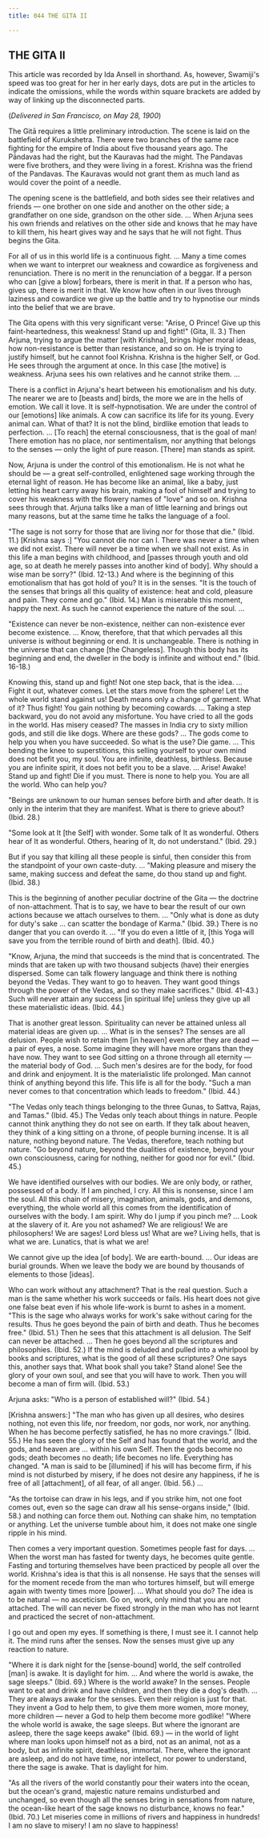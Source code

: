 ```yaml
---
title: 044 THE GITA II

---
```

  

## THE GITA II

This article was recorded by Ida Ansell in shorthand. As, however,
Swamiji's speed was too great for her in her early days, dots are put in
the articles to indicate the omissions, while the words within square
brackets are added by way of linking up the disconnected parts.

(*Delivered in San Francisco, on May 28, 1900*)

The Gitā requires a little preliminary introduction. The scene is laid
on the battlefield of Kurukshetra. There were two branches of the same
race fighting for the empire of India about five thousand years ago. The
Pāndavas had the right, but the Kauravas had the might. The Pandavas
were five brothers, and they were living in a forest. Krishna was the
friend of the Pandavas. The Kauravas would not grant them as much land
as would cover the point of a needle.

The opening scene is the battlefield, and both sides see their relatives
and friends — one brother on one side and another on the other side; a
grandfather on one side, grandson on the other side. ... When Arjuna
sees his own friends and relatives on the other side and knows that he
may have to kill them, his heart gives way and he says that he will not
fight. Thus begins the Gita.

For all of us in this world life is a continuous fight. ... Many a time
comes when we want to interpret our weakness and cowardice as
forgiveness and renunciation. There is no merit in the renunciation of a
beggar. If a person who can \[give a blow\] forbears, there is merit in
that. If a person who has, gives up, there is merit in that. We know how
often in our lives through laziness and cowardice we give up the battle
and try to hypnotise our minds into the belief that we are brave.

The Gita opens with this very significant verse: "Arise, O Prince! Give
up this faint-heartedness, this weakness! Stand up and fight!" (Gita,
II. 3.) Then Arjuna, trying to argue the matter \[with Krishna\], brings
higher moral ideas, how non-resistance is better than resistance, and so
on. He is trying to justify himself, but he cannot fool Krishna. Krishna
is the higher Self, or God. He sees through the argument at once. In
this case \[the motive\] is weakness. Arjuna sees his own relatives and
he cannot strike them. ...

There is a conflict in Arjuna's heart between his emotionalism and his
duty. The nearer we are to \[beasts and\] birds, the more we are in the
hells of emotion. We call it love. It is self-hypnotisation. We are
under the control of our \[emotions\] like animals. A cow can sacrifice
its life for its young. Every animal can. What of that? It is not the
blind, birdlike emotion that leads to perfection. ... \[To reach\] the
eternal consciousness, that is the goal of man! There emotion has no
place, nor sentimentalism, nor anything that belongs to the senses —
only the light of pure reason. \[There\] man stands as spirit.

Now, Arjuna is under the control of this emotionalism. He is not what he
should be — a great self-controlled, enlightened sage working through
the eternal light of reason. He has become like an animal, like a baby,
just letting his heart carry away his brain, making a fool of himself
and trying to cover his weakness with the flowery names of "love" and so
on. Krishna sees through that. Arjuna talks like a man of little
learning and brings out many reasons, but at the same time he talks the
language of a fool.

"The sage is not sorry for those that are living nor for those that
die." (Ibid. 11.) \[Krishna says :\] "You cannot die nor can I. There
was never a time when we did not exist. There will never be a time when
we shall not exist. As in this life a man begins with childhood, and
\[passes through youth and old age, so at death he merely passes into
another kind of body\]. Why should a wise man be sorry?" (Ibid. 12-13.)
And where is the beginning of this emotionalism that has got hold of
you? It is in the senses. "It is the touch of the senses that brings all
this quality of existence: heat and cold, pleasure and pain. They come
and go." (Ibid. 14.) Man is miserable this moment, happy the next. As
such he cannot experience the nature of the soul. ...

"Existence can never be non-existence, neither can non-existence ever
become existence. ... Know, therefore, that that which pervades all this
universe is without beginning or end. It is unchangeable. There is
nothing in the universe that can change \[the Changeless\]. Though this
body has its beginning and end, the dweller in the body is infinite and
without end." (Ibid. 16-18.)

Knowing this, stand up and fight! Not one step back, that is the idea.
... Fight it out, whatever comes. Let the stars move from the sphere!
Let the whole world stand against us! Death means only a change of
garment. What of it? Thus fight! You gain nothing by becoming cowards.
... Taking a step backward, you do not avoid any misfortune. You have
cried to all the gods in the world. Has misery ceased? The masses in
India cry to sixty million gods, and still die like dogs. Where are
these gods? ... The gods come to help you when you have succeeded. So
what is the use? Die game. ... This bending the knee to superstitions,
this selling yourself to your own mind does not befit you, my soul. You
are infinite, deathless, birthless. Because you are infinite spirit, it
does not befit you to be a slave. ... Arise! Awake! Stand up and fight!
Die if you must. There is none to help you. You are all the world. Who
can help you?

"Beings are unknown to our human senses before birth and after death. It
is only in the interim that they are manifest. What is there to grieve
about? (Ibid. 28.)

"Some look at It \[the Self\] with wonder. Some talk of It as wonderful.
Others hear of It as wonderful. Others, hearing of It, do not
understand." (Ibid. 29.)

But if you say that killing all these people is sinful, then consider
this from the standpoint of your own caste-duty. ... "Making pleasure
and misery the same, making success and defeat the same, do thou stand
up and fight. (Ibid. 38.)

This is the beginning of another peculiar doctrine of the Gita — the
doctrine of non-attachment. That is to say, we have to bear the result
of our own actions because we attach ourselves to them. ... "Only what
is done as duty for duty's sake ... can scatter the bondage of Karma."
(Ibid. 39.) There is no danger that you can overdo it. ... "If you do
even a little of it, \[this Yoga will save you from the terrible round
of birth and death\]. (Ibid. 40.)

"Know, Arjuna, the mind that succeeds is the mind that is concentrated.
The minds that are taken up with two thousand subjects (have) their
energies dispersed. Some can talk flowery language and think there is
nothing beyond the Vedas. They want to go to heaven. They want good
things through the power of the Vedas, and so they make sacrifices."
(Ibid. 41-43.) Such will never attain any success \[in spiritual life\]
unless they give up all these materialistic ideas. (Ibid. 44.)

That is another great lesson. Spirituality can never be attained unless
all material ideas are given up. ... What is in the senses? The senses
are all delusion. People wish to retain them \[in heaven\] even after
they are dead — a pair of eyes, a nose. Some imagine they will have more
organs than they have now. They want to see God sitting on a throne
through all eternity — the material body of God. ... Such men's desires
are for the body, for food and drink and enjoyment. It is the
materialistic life prolonged. Man cannot think of anything beyond this
life. This life is all for the body. "Such a man never comes to that
concentration which leads to freedom." (Ibid. 44.)

"The Vedas only teach things belonging to the three Gunas, to Sattva,
Rajas, and Tamas." (Ibid. 45.) The Vedas only teach about things in
nature. People cannot think anything they do not see on earth. If they
talk about heaven, they think of a king sitting on a throne, of people
burning incense. It is all nature, nothing beyond nature. The Vedas,
therefore, teach nothing but nature. "Go beyond nature, beyond the
dualities of existence, beyond your own consciousness, caring for
nothing, neither for good nor for evil." (Ibid. 45.)

We have identified ourselves with our bodies. We are only body, or
rather, possessed of a body. If I am pinched, I cry. All this is
nonsense, since I am the soul. All this chain of misery, imagination,
animals, gods, and demons, everything, the whole world all this comes
from the identification of ourselves with the body. I am spirit. Why do
I jump if you pinch me? ... Look at the slavery of it. Are you not
ashamed? We are religious! We are philosophers! We are sages! Lord bless
us! What are we? Living hells, that is what we are. Lunatics, that is
what we are!

We cannot give up the idea \[of body\]. We are earth-bound. ... Our
ideas are burial grounds. When we leave the body we are bound by
thousands of elements to those \[ideas\].

Who can work without any attachment? That is the real question. Such a
man is the same whether his work succeeds or fails. His heart does not
give one false beat even if his whole life-work is burnt to ashes in a
moment. "This is the sage who always works for work's sake without
caring for the results. Thus he goes beyond the pain of birth and death.
Thus he becomes free." (Ibid. 51.) Then he sees that this attachment is
all delusion. The Self can never be attached. ... Then he goes beyond
all the scriptures and philosophies. (Ibid. 52.) If the mind is deluded
and pulled into a whirlpool by books and scriptures, what is the good of
all these scriptures? One says this, another says that. What book shall
you take? Stand alone! See the glory of your own soul, and see that you
will have to work. Then you will become a man of firm will. (Ibid. 53.)

Arjuna asks: "Who is a person of established will?" (Ibid. 54.)

\[Krishna answers:\] "The man who has given up all desires, who desires
nothing, not even this life, nor freedom, nor gods, nor work, nor
anything. When he has become perfectly satisfied, he has no more
cravings." (Ibid. 55.) He has seen the glory of the Self and has found
that the world, and the gods, and heaven are ... within his own Self.
Then the gods become no gods; death becomes no death; life becomes no
life. Everything has changed. "A man is said to be \[illumined\] if his
will has become firm, if his mind is not disturbed by misery, if he does
not desire any happiness, if he is free of all \[attachment\], of all
fear, of all anger. (Ibid. 56.) ...

"As the tortoise can draw in his legs, and if you strike him, not one
foot comes out, even so the sage can draw all his sense-organs inside,"
(Ibid. 58.) and nothing can force them out. Nothing can shake him, no
temptation or anything. Let the universe tumble about him, it does not
make one single ripple in his mind.

Then comes a very important question. Sometimes people fast for days.
... When the worst man has fasted for twenty days, he becomes quite
gentle. Fasting and torturing themselves have been practiced by people
all over the world. Krishna's idea is that this is all nonsense. He says
that the senses will for the moment recede from the man who tortures
himself, but will emerge again with twenty times more \[power\]. ...
What should you do? The idea is to be natural — no asceticism. Go on,
work, only mind that you are not attached. The will can never be fixed
strongly in the man who has not learnt and practiced the secret of
non-attachment.

I go out and open my eyes. If something is there, I must see it. I
cannot help it. The mind runs after the senses. Now the senses must give
up any reaction to nature.

"Where it is dark night for the \[sense-bound\] world, the self
controlled \[man\] is awake. It is daylight for him. ... And where the
world is awake, the sage sleeps." (Ibid. 69.) Where is the world awake?
In the senses. People want to eat and drink and have children, and then
they die a dog's death. ... They are always awake for the senses. Even
their religion is just for that. They invent a God to help them, to give
them more women, more money, more children — never a God to help them
become more godlike! "Where the whole world is awake, the sage sleeps.
But where the ignorant are asleep, there the sage keeps awake" (Ibid.
69.) — in the world of light where man looks upon himself not as a bird,
not as an animal, not as a body, but as infinite spirit, deathless,
immortal. There, where the ignorant are asleep, and do not have time,
nor intellect, nor power to understand, there the sage is awake. That is
daylight for him.

"As all the rivers of the world constantly pour their waters into the
ocean, but the ocean's grand, majestic nature remains undisturbed and
unchanged, so even though all the senses bring in sensations from
nature, the ocean-like heart of the sage knows no disturbance, knows no
fear." (Ibid. 70.) Let miseries come in millions of rivers and happiness
in hundreds! I am no slave to misery! I am no slave to happiness!